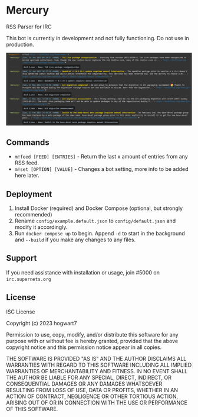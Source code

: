 # Mercury

RSS Parser for IRC

This bot is currently in development and not fully functioning. Do not use in production.

![m!feed Example](/.screens/1.png?raw=true "m!feed Example")

## Commands

- `m!feed [FEED] [ENTRIES]` - Return the last x amount of entries from any RSS feed.
- `m!set [OPTION] [VALUE]` - Changes a bot setting, more info to be added here later.

## Deployment

1. Install Docker (required) and Docker Compose (optional, but strongly recommended)
2. Rename `config/example.default.json` to `config/default.json` and modify it accordingly.
3. Run `docker compose up` to begin. Append `-d` to start in the background and `--build` if you make any changes to any files.

## Support

If you need assistance with installation or usage, join #5000 on `irc.supernets.org`

## License

ISC License

Copyright (c) 2023 hogwart7

Permission to use, copy, modify, and/or distribute this software for any
purpose with or without fee is hereby granted, provided that the above
copyright notice and this permission notice appear in all copies.

THE SOFTWARE IS PROVIDED "AS IS" AND THE AUTHOR DISCLAIMS ALL WARRANTIES WITH
REGARD TO THIS SOFTWARE INCLUDING ALL IMPLIED WARRANTIES OF MERCHANTABILITY
AND FITNESS. IN NO EVENT SHALL THE AUTHOR BE LIABLE FOR ANY SPECIAL, DIRECT,
INDIRECT, OR CONSEQUENTIAL DAMAGES OR ANY DAMAGES WHATSOEVER RESULTING FROM
LOSS OF USE, DATA OR PROFITS, WHETHER IN AN ACTION OF CONTRACT, NEGLIGENCE OR
OTHER TORTIOUS ACTION, ARISING OUT OF OR IN CONNECTION WITH THE USE OR
PERFORMANCE OF THIS SOFTWARE.